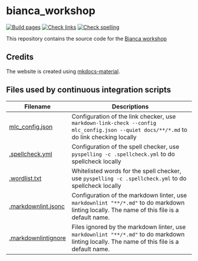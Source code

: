 # bianca_workshop

[![Build pages](https://github.com/UPPMAX/bianca_workshop/actions/workflows/gh.yaml/badge.svg?branch=main)](https://github.com/UPPMAX/bianca_workshop/actions/workflows/gh.yaml)
[![Check links](https://github.com/UPPMAX/bianca_workshop/actions/workflows/check_links.yaml/badge.svg?branch=main)](https://github.com/UPPMAX/bianca_workshop/actions/workflows/check_links.yaml)
[![Check spelling](https://github.com/UPPMAX/bianca_workshop/actions/workflows/check_spelling.yaml/badge.svg?branch=main)](https://github.com/UPPMAX/bianca_workshop/actions/workflows/check_spelling.yaml)

This repository contains the source code for the [Bianca workshop](https://uppmax.github.io/bianca_workshop/)

## Credits

The website is created using
[mkdocs-material](https://squidfunk.github.io/mkdocs-material). 

## Files used by continuous integration scripts

Filename                              |Descriptions
--------------------------------------|--------------------------------------------------------------------------------------------------------------------------------------
[mlc_config.json](mlc_config.json)    |Configuration of the link checker, use `markdown-link-check --config mlc_config.json --quiet docs/**/*.md` to do link checking locally
[.spellcheck.yml](.spellcheck.yml)    |Configuration of the spell checker, use `pyspelling -c .spellcheck.yml` to do spellcheck locally
[.wordlist.txt](.wordlist.txt)        |Whitelisted words for the spell checker, use `pyspelling -c .spellcheck.yml` to do spellcheck locally
[.markdownlint.jsonc](.markdownlint.jsonc)|Configuration of the markdown linter, use `markdownlint "**/*.md"` to do markdown linting locally. The name of this file is a default name.
[.markdownlintignore](.markdownlintignore)|Files ignored by the markdown linter, use `markdownlint "**/*.md"` to do markdown linting locally. The name of this file is a default name.
